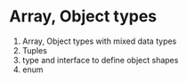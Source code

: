 # Array, Object types

1. Array, Object types with mixed data types
2. Tuples
3. type and interface to define object shapes
4. enum
